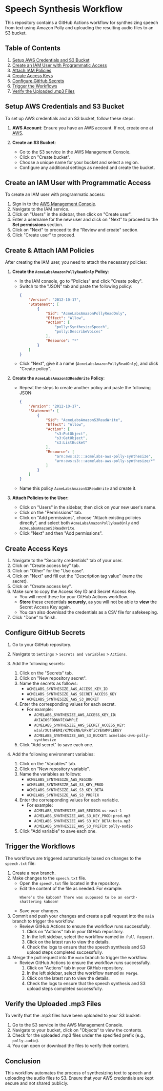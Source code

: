 # Speech Synthesis Workflow

This repository contains a GitHub Actions workflow for synthesizing speech from text using Amazon Polly and uploading the resulting audio files to an S3 bucket.

## Table of Contents
1. [Setup AWS Credentials and S3 Bucket](#setup-aws-credentials-and-s3-bucket)
2. [Create an IAM User with Programmatic Access](#create-an-iam-user-with-programmatic-access)
3. [Attach IAM Policies](#attach-iam-policies)
4. [Create Access Keys](#create-access-keys)
5. [Configure GitHub Secrets](#configure-github-secrets)
6. [Trigger the Workflows](#trigger-the-workflows)
7. [Verify the Uploaded .mp3 Files](#verify-the-uploaded-mp3-files)

## Setup AWS Credentials and S3 Bucket

To set up AWS credentials and an S3 bucket, follow these steps:

1. **AWS Account**: Ensure you have an AWS account. If not, create one at [AWS](https://aws.amazon.com/).

2. **Create an S3 Bucket**:
   - Go to the S3 service in the AWS Management Console.
   - Click on "Create bucket".
   - Choose a unique name for your bucket and select a region.
   - Configure any additional settings as needed and create the bucket.

## Create an IAM User with Programmatic Access

To create an IAM user with programmatic access:

1. Sign in to the [AWS Management Console](https://aws.amazon.com/console/).
2. Navigate to the IAM service.
3. Click on "Users" in the sidebar, then click on "Create user".
4. Enter a username for the new user and click on "Next" to proceed to the **Set permissions** section.
5. Click on "Next" to proceed to the "Review and create" section.
6. Click "Create user" to proceed.

## Create & Attach IAM Policies

After creating the IAM user, you need to attach the necessary policies:

1. **Create the `AcmeLabsAmazonPollyReadOnly` Policy**:
   - In the IAM console, go to "Policies" and click "Create policy".
   - Switch to the "JSON" tab and paste the following policy:
     ```json
     {
         "Version": "2012-10-17",
         "Statement": [
             {
                 "Sid": "AcmeLabsAmazonPollyReadOnly",
                 "Effect": "Allow",
                 "Action": [
                     "polly:SynthesizeSpeech",
                     "polly:DescribeVoices"
                 ],
                 "Resource": "*"
             }
         ]
     }
     ```
   - Click "Next", give it a name (`AcmeLabsAmazonPollyReadOnly`), and click "Create policy".

2. **Create the `AcmeLabsAmazonS3ReadWrite` Policy**:
   - Repeat the steps to create another policy and paste the following JSON:
     ```json
     {
         "Version": "2012-10-17",
         "Statement": [
             {
                 "Sid": "AcmeLabsAmazonS3ReadWrite",
                 "Effect": "Allow",
                 "Action": [
                     "s3:PutObject",
                     "s3:GetObject",
                     "s3:ListBucket"
                 ],
                 "Resource": [
                     "arn:aws:s3:::acmelabs-aws-polly-synthesize",
                     "arn:aws:s3:::acmelabs-aws-polly-synthesize/*"
                 ]
             }
         ]
     }
     ```
   - Name this policy `AcmeLabsAmazonS3ReadWrite` and create it.

3. **Attach Policies to the User**:
   - Click on "Users" in the sidebar, then click on your new user's name.
   - Click on the "Permissions" tab.
   - Click on "Add permissions", choose "Attach existing policies directly", and select both `AcmeLabsAmazonPollyReadOnly` and `AcmeLabsAmazonS3ReadWrite`.
   - Click "Next" and then "Add permissions".

## Create Access Keys

1. Navigate to the "Security credentials" tab of your user.
2. Click on "Create access key" tab.
3. Click on "Other" for the "Use case".
4. Click on "Next" and fill out the "Description tag value" (name the secret).
5. Click on "Create access key".
6. Make sure to copy the Access Key ID and Secret Access Key.
   - You will need these for your GitHub Actions workflow.
   - **Store** these credentials **securely**, as you will not be able to **view** the Secret Access Key again.
   - You can also download the credentials as a CSV file for safekeeping.
7. Click "Done" to finish.

## Configure GitHub Secrets

1. Go to your GitHub repository.
2. Navigate to `Settings` > `Secrets and variables` > `Actions`.
3. Add the following secrets:
   1. Click on the "Secrets" tab.
   2. Click on "New repository secret".
   3. Name the secrets as follows:
      - `ACMELABS_SYNTHESIZE_AWS_ACCESS_KEY_ID`
      - `ACMELABS_SYNTHESIZE_AWS_SECRET_ACCESS_KEY`
      - `ACMELABS_SYNTHESIZE_AWS_S3_BUCKET`
   4. Enter the corresponding values for each secret.
      - For example:
        - `ACMELABS_SYNTHESIZE_AWS_ACCESS_KEY_ID`: `AKIAIOSFODNN7EXAMPLE`
        - `ACMELABS_SYNTHESIZE_AWS_SECRET_ACCESS_KEY`: `wJalrXUtnFEMI/K7MDENG/bPxRfiCYEXAMPLEKEY`
        - `ACMELABS_SYNTHESIZE_AWS_S3_BUCKET`: `acmelabs-aws-polly-synthesize`
   5. Click "Add secret" to save each one.

4. Add the following environment variables:
   1. Click on the "Variables" tab.
   2. Click on "New repository variable".
   3. Name the variables as follows:
      - `ACMELABS_SYNTHESIZE_AWS_REGION`
      - `ACMELABS_SYNTHESIZE_AWS_S3_KEY_PROD`
      - `ACMELABS_SYNTHESIZE_AWS_S3_KEY_BETA`
      - `ACMELABS_SYNTHESIZE_AWS_S3_PREFIX`
   4. Enter the corresponding values for each variable.
      - For example:
        - `ACMELABS_SYNTHESIZE_AWS_REGION`: `us-east-1`
        - `ACMELABS_SYNTHESIZE_AWS_S3_KEY_PROD`: `prod.mp3`
        - `ACMELABS_SYNTHESIZE_AWS_S3_KEY_BETA`: `beta.mp3`
        - `ACMELABS_SYNTHESIZE_AWS_S3_PREFIX`: `polly-audio`
   5. Click "Add variable" to save each one.

## Trigger the Workflows

The workflows are triggered automatically based on changes to the `speech.txt` file:

1. Create a new branch.
2. Make changes to the `speech.txt` file.
   - Open the `speech.txt` file located in the repository.
   - Edit the content of the file as needed. For example:
     ```
     Where’s the kaboom? There was supposed to be an earth-shattering kaboom!
     ```
   - Save your changes.
3. Commit and push your changes and create a pull request into the `main` branch to trigger the workflow.
   - Review GitHub Actions to ensure the workflow runs successfully.
     1. Click on "Actions" tab in your GitHub repository.
     2. In the left sidebar, select the workflow named `On Pull Request`.
     3. Click on the latest run to view the details.
     4. Check the logs to ensure that the speech synthesis and S3 upload steps completed successfully.
4. Merge the pull request into the `main` branch to trigger the workflow. 
   - Review GitHub Actions to ensure the workflow runs successfully.
     1. Click on "Actions" tab in your GitHub repository.
     2. In the left sidebar, select the workflow named `On Merge`.
     3. Click on the latest run to view the details.
     4. Check the logs to ensure that the speech synthesis and S3 upload steps completed successfully.

## Verify the Uploaded .mp3 Files

To verify that the .mp3 files have been uploaded to your S3 bucket:

1. Go to the S3 service in the AWS Management Console.
2. Navigate to your bucket, click on "Objects" to view the contents.
3. Check for the uploaded .mp3 files under the specified prefix (e.g., `polly-audio`).
4. You can open or download the files to verify their content.

## Conclusion

This workflow automates the process of synthesizing text to speech and uploading the audio files to S3. Ensure that your AWS credentials are kept secure and not shared publicly.
